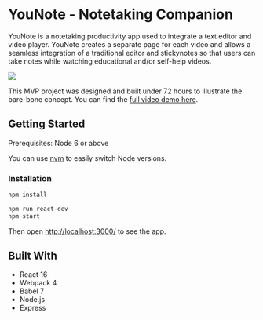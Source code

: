 # YouNote - Notetaking Companion
YouNote is a notetaking productivity app used to integrate a text editor and video player. YouNote creates a separate page for each video and allows a seamless integration of a traditional editor and stickynotes so that users can take notes while watching educational and/or self-help videos. 

![](superConnector.gif)

This MVP project was designed and built under 72 hours to illustrate the bare-bone concept. You can find the [full video demo here](https://www.youtube.com/watch?v=KvQkuKVrP70).


## Getting Started
Prerequisites: Node 6 or above

You can use [nvm](https://github.com/creationix/nvm#installation) to easily switch Node versions.

### Installation

```sh
npm install
```

```sh
npm run react-dev
npm start
```

Then open [http://localhost:3000/](http://localhost:3000/) to see the app.<br>

## Built With
* React 16
* Webpack 4
* Babel 7
* Node.js
* Express

